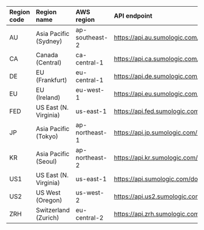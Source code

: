 | Region code | Region name | AWS region | API endpoint |
|:----|:----|:---|:-----|
| AU  | Asia Pacific (Sydney)  | ap-southeast-2 | https://api.au.sumologic.com/docs/sec/   |
| CA  | Canada (Central)       | ca-central-1   | https://api.ca.sumologic.com/docs/sec/   |
| DE  | EU (Frankfurt)         | eu-central-1   | https://api.de.sumologic.com/docs/sec/   |
| EU  | EU (Ireland)           | eu-west-1      | https://api.eu.sumologic.com/docs/sec/   |
| FED | US East (N. Virginia)  | us-east-1      | https://api.fed.sumologic.com/docs/sec/  |
| JP  | Asia Pacific (Tokyo)   | ap-northeast-1 | https://api.jp.sumologic.com/docs/sec/   |
| KR  | Asia Pacific (Seoul)   | ap-northeast-2 | https://api.kr.sumologic.com/docs/sec/   |
| US1 | US East (N. Virginia)  | us-east-1      | https://api.sumologic.com/docs/sec/      |
| US2 | US West (Oregon)       | us-west-2      | https://api.us2.sumologic.com/docs/sec/  |
| ZRH | Switzerland (Zurich)   | eu-central-2   | https://api.zrh.sumologic.com/docs/sec/  |